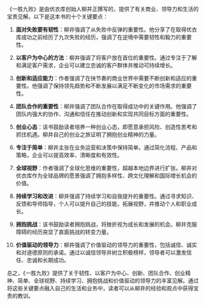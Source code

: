 《一胜九败》是由优衣库创始人柳井正撰写的，提供了有关商业、领导力和生活的宝贵见解。以下是这本书的十个关键要点：

1. **面对失败要有韧性**：柳井强调了从失败中反弹的重要性。他分享了在取得优衣库成功之前经历了九次失败的经历，强调了在逆境中需要韧性和毅力的重要性。

2. **以客户为中心的方法**：柳井强调了将客户放在首位的重要性。通过专注于了解和满足客户需求，企业可以建立忠诚的客户群体并推动可持续增长。

3. **创新和适应能力**：作者强调了在快节奏的商业世界中需要不断创新和适应的重要性。他强调了保持领先趋势和不断发展以满足不断变化的市场需求的重要性。

4. **团队合作的重要性**：柳井强调了团队合作在取得成功中的关键作用。他强调了团队内强大的协作、沟通和信任在推动创新和实现共同目标方面的重要性。

5. **创业心态**：该书鼓励读者培养一种创业心态，即愿意承担风险、创造性思考和抓住机遇。柳井自己的创业之旅证明了拥抱创业精神的力量。

6. **专注于简单**：柳井主张在业务运营和决策中保持简单。通过简化流程、产品和策略，企业可以提高效率、清晰度和有效性。

7. **全球视野**：作者强调了全球化思维的重要性，超越本地边界进行扩张。柳井对优衣库作为全球品牌的愿景强调了拥抱多样性、跨文化理解和国际增长机会的价值。

8. **持续学习和改进**：柳井强调了持续学习和自我提升的重要性。通过寻求知识、反馈和导师指导，个人可以提升自己的技能，拓展视野，并推动个人和职业成长。

9. **拥抱挑战**：该书鼓励读者拥抱挑战，将挫折视为成长和发展的机会。柳井克服障碍的经历突显了直面挑战的转变力量。

10. **价值驱动的领导力**：柳井强调了价值驱动的领导力的重要性，包括诚信、诚实和对道德原则的承诺。通过以诚信领导并树立积极榜样，领导者可以激发信任、忠诚和长期成功。

总之，《一胜九败》提供了关于韧性、以客户为中心、创新、团队合作、创业精神、简单、全球视野、持续学习、拥抱挑战和价值驱动的领导力的丰富见解。通过将这些关键要点融入自己的生活和业务中，读者可以从柳井的经验和观点中获得宝贵的教训。